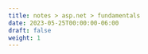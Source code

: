 ```yaml
---
title: notes > asp.net > fundamentals
date: 2023-05-25T00:00:00-06:00
draft: false
weight: 1
---
```


